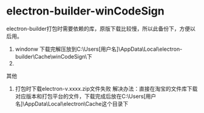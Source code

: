 # electron-builder-winCodeSign
electron-builder打包时需要依赖的库，原版下载比较慢，所以此备份下，方便以后用。

1) windonw 下载完解压放到C:\Users\[用户名]\AppData\Local\electron-builder\Cache\winCodeSign\下
2)

其他
1. 打包时下载electron-v.xxxx.zip文件失败
解决办法：直接在淘宝的文件库下载对应版本和打包平台的文件，下载完成后放在C:\Users\[用户名]\AppData\Local\electron\Cache这个目录下
